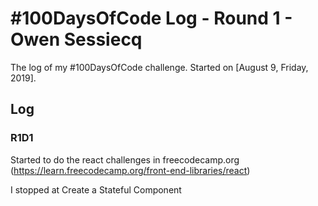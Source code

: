 # #100DaysOfCode Log - Round 1 - Owen Sessiecq

The log of my #100DaysOfCode challenge. Started on [August 9, Friday, 2019].

## Log

### R1D1 
Started to do the react challenges in freecodecamp.org (https://learn.freecodecamp.org/front-end-libraries/react)

I stopped at Create a Stateful Component

